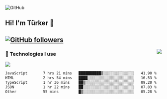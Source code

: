![GitHub](https://github.com/turkwr/turkwr/assets/63150613/e5462c44-ccab-48a0-8a33-9f1ea91ff35d)
<!-- ## Hi! I'm Türker 🖐️ -->
##  Hi! I'm Türker 👋
## [![GitHub followers](https://img.shields.io/github/followers/turkwr?color=333&label=Follow&logo=github&logoColor=fff&style=flat-square)](https://github.com/turkwr?tab=followers)
<a href="https://discord.com/users/162740870607536128">
 <img src="https://lanyard.cnrad.dev/api/162740870607536128?hideTimestamp=true&idleMessage=Just%20chillin'%20at%20the%20moment&bg=161a23&animated=true" align="right" />
</a>

### 🧠 Technologies I use
![](https://skillicons.dev/icons?i=js,ts,py,php,html,css,tailwind,bootstrap,nodejs,express,react,nextjs&theme=dark&perline=4)

<!--START_SECTION:waka-->

```txt
JavaScript       7 hrs 21 mins   ██████████▒░░░░░░░░░░░░░░   41.90 %
HTML             2 hrs 54 mins   ████░░░░░░░░░░░░░░░░░░░░░   16.53 %
TypeScript       1 hr 36 mins    ██▒░░░░░░░░░░░░░░░░░░░░░░   09.20 %
JSON             1 hr 22 mins    ██░░░░░░░░░░░░░░░░░░░░░░░   07.83 %
Other            55 mins         █▒░░░░░░░░░░░░░░░░░░░░░░░   05.28 %
```

<!--END_SECTION:waka-->
